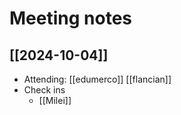 # Meeting notes

## [[2024-10-04]]
- Attending: [[edumerco]] [[flancian]]
- Check ins
    - [[Milei]]